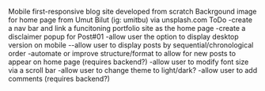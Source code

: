 Mobile first-responsive blog site developed from scratch
Backrgound image for home page from Umut Bilut (ig: umitbu) via unsplash.com
ToDo
-create a nav bar and link a funcitoning portfolio site as the home page
-create a disclaimer popup for Post#01
-allow user the option to display desktop version on mobile
--allow user to display posts by sequential/chronological order
-automate or improve structure/format to allow for new posts to appear on home page (requires backend?)
-allow user to modify font size via a scroll bar
-allow user to change theme to light/dark?
-allow user to add comments (requires backend?)
